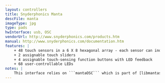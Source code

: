 ```yaml
---
layout: controllers
title: Snyderphonics Manta
descFile: manta
imageType: jpg
type: pads
hwInterface: usb, OSC
vendorUrl: http://www.snyderphonics.com/products.htm
manual: http://www.snyderphonics.com/documentation.htm
features: |
    + 48 touch sensors in a 6 X 8 hexagonal array - each sensor can independently send both continuous control data and note-on/off events with velocity sensitivity simultaneously
    + 2 assignable touch sliders
    + 4 assignable touch-sensing function buttons with LED feedback
    + 68 user-controllable LEDs
notes: |
    This interface relies on ```mantaOSC``` which is part of [libmantassfr's libmanta implementation](https://github.com/ssfrr/libmanta). 
---
```


